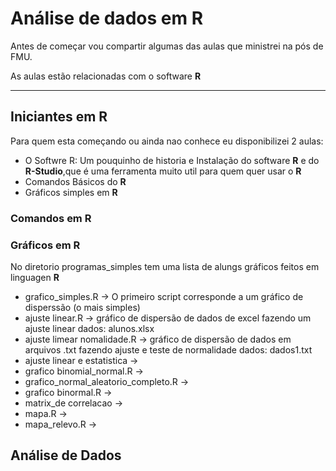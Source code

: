 # Análise de dados em R
 
Antes de começar vou compartir algumas das aulas que ministrei na pós de FMU.

As aulas estão relacionadas com o software **R**

---

## Iniciantes em R

Para quem esta começando ou ainda nao conhece eu disponibilizei 2 aulas:

* O Softwre R: Um pouquinho de historia e Instalação do software **R** e do **R-Studio**,que é uma ferramenta muito util para quem quer usar o **R**   
* Comandos Básicos do **R**
* Gráficos simples em **R**

### Comandos em R


### Gráficos em R

No diretorio programas_simples tem uma lista de alungs gráficos feitos em linguagen **R**

* grafico_simples.R  -> O primeiro script corresponde a um gráfico de disperssão (o mais simples)
* ajuste linear.R -> gráfico de dispersão de dados de excel fazendo um ajuste linear
   dados: alunos.xlsx   
* ajuste limear nomalidade.R -> gráfico de dispersão de dados em arquivos .txt  fazendo ajuste e teste de normalidade 
   dados: dados1.txt
* ajuste linear e estatistica ->
* grafico binomial_normal.R ->
* grafico_normal_aleatorio_completo.R ->
* grafico binormal.R ->
* matrix_de correlacao ->
* mapa.R  ->
* mapa_relevo.R ->  

## Análise de Dados
